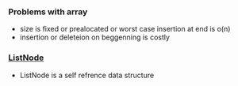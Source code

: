 ### Problems with array
- size is fixed or prealocated or worst case insertion at end is o(n)
- insertion or deleteion on beggenning is costly

### [ListNode](https://github.com/Satwikan/dsa/blob/master/linked%20list/ListNode.cpp)
- ListNode is a self refrence data structure
